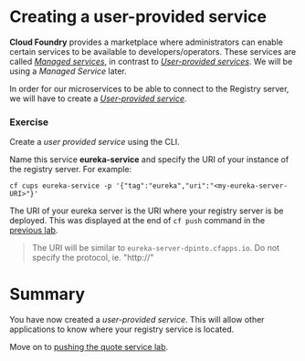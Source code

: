 # Creating a user-provided service

**Cloud Foundry** provides a marketplace where administrators can enable certain services to be available to developers/operators. These services are called [*Managed services*](http://docs.pivotal.io/pivotalcf/devguide/services/#managed-services), in contrast to [*User-provided services*](http://docs.pivotal.io/pivotalcf/devguide/services/#user-provided-services). We will be using a *Managed Service* later.

In order for our microservices to be able to connect to the Registry server, we will have to create a [*User-provided service*](http://docs.pivotal.io/pivotalcf/devguide/services/user-provided.html).

### Exercise
Create a *user provided service* using the CLI.

Name this service **eureka-service** and specify the URI of your instance of the registry server. For example:

`cf cups eureka-service -p '{"tag":"eureka","uri":"<my-eureka-server-URI>"}'`

The URI of your eureka server is the URI where your registry server is be deployed. This was displayed at the end of `cf push` command in the [previous lab](lab_registryserver.md).
> The URI will be similar to `eureka-server-dpinto.cfapps.io`.
> Do not specify the protocol, ie. "http://"

# Summary
You have now created a *user-provided service*. This will allow other applications to know where your registry service is located.

Move on to [pushing the quote service lab](lab_pushquote.md).
